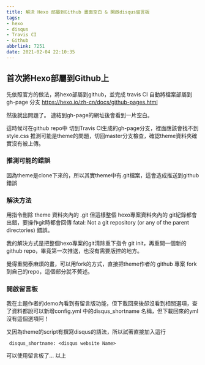 ```yaml
---
title: 解決 Hexo 部屬到Github 畫面空白 & 開啟disqus留言板
tags: 
- hexo
- disqus
- Travis CI
- Github
abbrlink: 7251
date: 2021-02-04 22:10:35
---
```



 ## 首次將Hexo部屬到Github上 

先依照官方的做法，將hexo部屬到github，並完成 travis CI 自動將檔案部屬到 gh-page 分支
https://hexo.io/zh-cn/docs/github-pages.html

 然後就出問題了。
 連結到gh-page的網址後會看到一片空白。

 這時候可在github repo中 切到Travis CI生成的gh-page分支，裡面應該會找不到 style.css
 推測可能是theme的問題，切回master分支檢查，確認theme資料夾確實沒有被上傳。


 ### 推測可能的錯誤

 因為theme是clone下來的，所以其實theme中有.git檔案，這會造成推送到github錯誤



 ### 解決方法
用指令刪除 theme 資料夾內的 .git 但這樣整個 hexo專案資料夾內的 git紀錄都會出錯，要操作git時都會回傳 fatal: Not a git repository (or any of the parent directories) 錯誤。

我的解決方式是把整個hexo專案的git清除重下指令 git init，再重開一個新的github repo，畢竟第一次推送，也沒有需要版控的地方。

覺得重開泰麻煩的畫，可以用fork的方式，直接把theme作者的 github 專案 fork到自己的repo，這個部分就不贅述。


### 開啟留言板

我在主題作者的demo內看到有留言版功能，但下載回來後卻沒看到相關選項，查了資料都說可以新增config.yml 中的disqus_shortname 名稱，但下載回來的yml沒有這個選項阿！

又因為theme的script有撰寫disqus的語法，所以試著直接加入這行


     disqus_shortname: <disqus website Name>


可以使用留言板了... 以上